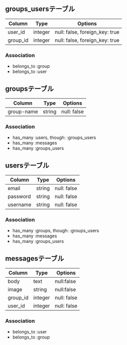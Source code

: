 ## groups_usersテーブル

|Column|Type|Options|
|------|----|-------|
|user_id|integer|null: false, foreign_key: true|
|group_id|integer|null: false, foreign_key: true|

### Association
- belongs_to :group
- belongs_to :user

## groupsテーブル
|Column|Type|Options|
|------|----|-------|
|group-name|string|null: false|

### Association
- has_many :users, though: :groups_users
- has_many :messages
- has_many :groups_users

## usersテーブル
|Column|Type|Options|
|------|----|-------|
|email|string|null: false|
|password|string|null: false|
|username|string|null: false|

### Association
- has_many :groups, though: :groups_users
- has_many :messages
- has_many :groups_users

## messagesテーブル
|Column|Type|Options|
|------|----|-------|
|body|text|null:false|
|image|string|null:false|
|group_id|integer|null: false|
|user_id|integer|null: false|

### Association
- belongs_to :user
- belongs_to :group
